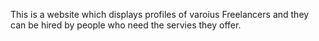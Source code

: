 This is a website which displays profiles of varoius Freelancers and they can be hired by people who need the servies they offer.
